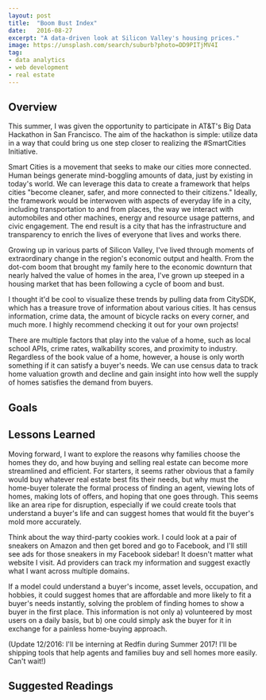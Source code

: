 ```yaml
---
layout: post
title:  "Boom Bust Index"
date:   2016-08-27
excerpt: "A data-driven look at Silicon Valley's housing prices."
image: https://unsplash.com/search/suburb?photo=DD9PITjMV4I
tag:
- data analytics
- web development
- real estate
---
```


## Overview
This summer, I was given the opportunity to participate in AT&T's Big Data Hackathon in San Francisco. The aim of the hackathon is simple: utilize data in a way that could bring us one step closer to realizing the #SmartCities Initiative. 

Smart Cities is a movement that seeks to make our cities more connected. Human beings generate mind-boggling amounts of data, just by existing in today's world. We can leverage this data to create a framework that helps cities "become cleaner, safer, and more connected to their citizens." Ideally, the framework would be interwoven with aspects of everyday life in a city, including transportation to and from places, the way we interact with automobiles and other machines, energy and resource usage patterns, and civic engagement. The end result is a city that has the infrastructure and transparency to enrich the lives of everyone that lives and works there. 

Growing up in various parts of Silicon Valley, I've lived through moments of extraordinary change in the region's economic output and health. From the dot-com boom that brought my family here to the economic downturn that nearly halved the value of homes in the area, I've grown up steeped in a housing market that has been following a cycle of boom and bust. 

I thought it'd be cool to visualize these trends by pulling data from CitySDK, which has a treasure trove of information about various cities. It has census information, crime data, the amount of bicycle racks on every corner, and much  more. I highly recommend checking it out for your own projects! 

There are multiple factors that play into the value of a home, such as local school APIs, crime rates, walkability scores, and proximity to industry. Regardless of the book value of a home, however, a house is only worth something if it can satisfy a buyer's needs. We can use census data to track home valuation growth and decline and gain insight into how well the supply of homes satisfies the demand from buyers. 

## Goals

## Lessons Learned
Moving forward, I want to explore the reasons why families choose the homes they do, and how buying and selling real estate can become more streamlined and efficient. For starters, it seems rather obvious that a family would buy whatever real estate best fits their needs, but why must the home-buyer tolerate the formal process of finding an agent, viewing lots of homes, making lots of offers, and hoping that one goes through. This seems like an area ripe for disruption, especially if we could create tools that understand a buyer's life and can suggest homes that would fit the buyer's mold more accurately. 

Think about the way third-party cookies work. I could look at a pair of sneakers on Amazon and then get bored and go to Facebook, and I'll still see ads for those sneakers in my Facebook sidebar! It doesn't matter what website I visit. Ad providers can track my information and suggest exactly what I want across multiple domains. 

If a model could understand a buyer's income, asset levels, occupation, and hobbies, it could suggest homes that are affordable and more likely to fit a buyer's needs instantly, solving the problem of finding homes to show a buyer in the first place. This information is not only a) volunteered by most users on a daily basis, but b) one could simply ask the buyer for it in exchange for a painless home-buying approach. 



(Update 12/2016: I'll be interning at Redfin during Summer 2017! I'll be shipping tools that help agents and families buy and sell homes more easily. Can't wait!)

## Suggested Readings

